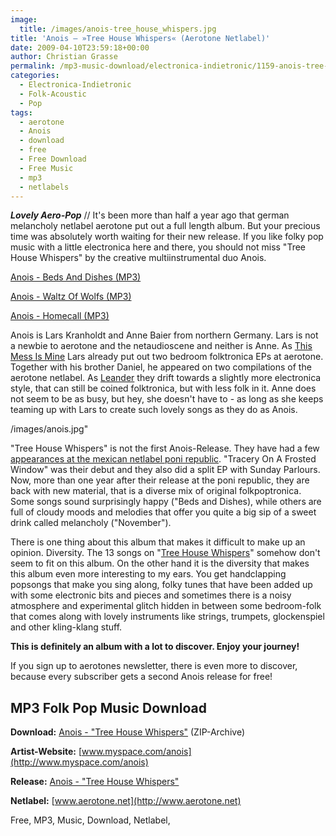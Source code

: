 ```yaml
---
image:
  title: /images/anois-tree_house_whispers.jpg
title: 'Anois – »Tree House Whispers« (Aerotone Netlabel)'
date: 2009-04-10T23:59:18+00:00
author: Christian Grasse
permalink: /mp3-music-download/electronica-indietronic/1159-anois-tree-house-whispers-aerotone-netlabel
categories:
  - Electronica-Indietronic
  - Folk-Acoustic
  - Pop
tags:
  - aerotone
  - Anois
  - download
  - free
  - Free Download
  - Free Music
  - mp3
  - netlabels
---
```

***Lovely Aero-Pop*** // It's been more than half a year ago that german melancholy netlabel aerotone put out a full length album. But your precious time was absolutely worth waiting for their new release. If you like folky pop music with a little electronica here and there, you should not miss "Tree House Whispers" by the creative multiinstrumental duo Anois.

[Anois - Beds And Dishes (MP3)](http://www.aerotone.net/aer017/aer017-anois-tree_house_whispers-03_beds_and_dishes.mp3)

[Anois - Waltz Of Wolfs (MP3)](http://www.aerotone.net/aer017/aer017-anois-tree_house_whispers-11_waltz_of_wolves.mp3)

[Anois - Homecall (MP3)](http://www.aerotone.net/aer017/aer017-anois-tree_house_whispers-04_homecall.mp3)

<!--more-->

Anois is Lars Kranholdt and Anne Baier from northern Germany. Lars is not a newbie to aerotone and the netaudioscene and neither is Anne. As [This Mess Is Mine](http://aerotone.300l600.de/index.php?id=3,8,0,0,1,0) Lars already put out two bedroom folktronica EPs at aerotone. Together with his brother Daniel, he appeared on two compilations of the aerotone netlabel. As [Leander](http://itsleander.com/) they drift towards a slightly more electronica style, that can still be coined folktronica, but with less folk in it. Anne does not seem to be as busy, but hey, she doesn't have to - as long as she keeps teaming up with Lars to create such lovely songs as they do as Anois.

/images/anois.jpg"

"Tree House Whispers" is not the first Anois-Release. They have had a few [appearances at the mexican netlabel poni republic](http://ponirepublic.blogspot.com/search/label/anois). "Tracery On A Frosted Window" was their debut and they also did a split EP with Sunday Parlours. Now, more than one year after their release at the poni republic, they are back with new material, that is a diverse mix of original folkpoptronica. Some songs sound surprisingly happy ("Beds and Dishes), while others are full of cloudy moods and melodies that offer you quite a big sip of a sweet drink called melancholy ("November").

There is one thing about this album that makes it difficult to make up an opinion. Diversity. The 13 songs on "[Tree House Whispers](http://aerotone.300l600.de/index.php?id=8,145,0,0,1,0)" somehow don't seem to fit on this album. On the other hand it is the diversity that makes this album even more interesting to my ears. You get handclapping popsongs that make you sing along, folky tunes that have been added up with some electronic bits and pieces and sometimes there is a noisy atmosphere and experimental glitch hidden in between some bedroom-folk that comes along with lovely instruments like strings, trumpets, glockenspiel and other kling-klang stuff.

**This is definitely an album with a lot to discover. Enjoy your journey!**

If you sign up to aerotones newsletter, there is even more to discover, because every subscriber gets a second Anois release for free!

## MP3 Folk Pop Music Download

**Download:** [Anois - "Tree House Whispers"](http://www.aerotone.net/aer017/aer017.zip) (ZIP-Archive)
  
**Artist-Website:** [www.myspace.com/anois](http://www.myspace.com/anois)
  
**Release:** [Anois - "Tree House Whispers"](http://aerotone.300l600.de/index.php?id=8,145,0,0,1,0)
  
**Netlabel:** [www.aerotone.net](http://www.aerotone.net)

Free, MP3, Music, Download, Netlabel,